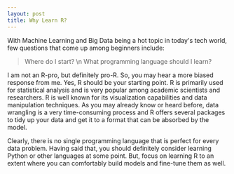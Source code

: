 ```yaml
---
layout: post
title: Why Learn R?
---
```


With Machine Learning and Big Data being a hot topic in today's tech world, few questions that come up among beginners include:
> Where do I start? \n
> What programming language should I learn?

I am not an R-pro, but definitely pro-R.  So, you may hear a more biased response from me.  Yes, R should be your starting point. R is primarily used for statistical analysis and is very popular among academic scientists and researchers. R is well known for its visualization capabilities and data manipulation techniques.  As you may already know or heard before, data wrangling is a very time-consuming process and R offers several packages to tidy up your data and get it to a format that can be absorbed by the model. 

Clearly, there is no single programming language that is perfect for every data problem.  Having said that, you should definitely consider learning Python or other languages at some point.  But, focus on learning R to an extent where you can comfortably build models and fine-tune them as well.


